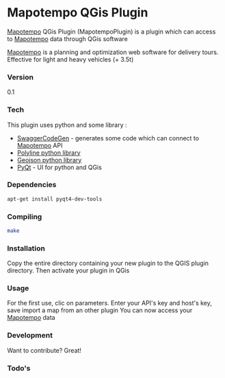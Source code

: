 # Mapotempo QGis Plugin

[Mapotempo] QGis Plugin (MapotempoPlugin) is a plugin which can access to [Mapotempo] data through QGis software

[Mapotempo] is a planning and optimization web software for delivery tours. Effective for light and heavy vehicles (+ 3.5t)

### Version
0.1

### Tech

This plugin uses python and some library :

* [SwaggerCodeGen] - generates some code which can connect to [Mapotempo] API
* [Polyline python library]
* [Geojson python library] 
* [PyQt] - UI for python and QGis

### Dependencies

```sh
apt-get install pyqt4-dev-tools
```

### Compiling

```sh
make
```

### Installation

Copy the entire directory containing your new plugin to the QGIS plugin directory.
Then activate your plugin in QGis

### Usage

For the first use, clic on parameters. Enter your API's key and host's key, save
import a map from an other plugin
You can now access your [Mapotempo] data

### Development

Want to contribute? Great!

### Todo's




[Mapotempo]:http://www.mapotempo.com/
[SwaggerCodeGen]:https://github.com/swagger-api/swagger-codegen
[Polyline python library]:https://pypi.python.org/pypi/polyline/
[Geojson python library]:https://pypi.python.org/pypi/geojson/
[PyQt]:https://wiki.python.org/moin/PyQt